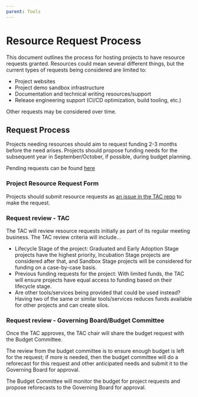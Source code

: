 ```yaml
---
parent: Tools
---
```


# Resource Request Process

This document outlines the process for hosting projects to have resource requests granted. Resources could mean several different things, but the current types of requests being considered are limited to:

* Project websites
* Project demo sandbox infrastructure
* Documentation and technical writing resources/support
* Release engineering support (CI/CD optimization, build tooling, etc.)

Other requests may be considered over time.

## Request Process

Projects needing resources should aim to request funding 2-3 months before the need arises. Projects should propose funding needs for the subsequent year in September/October, if possible, during budget planning.

Pending requests can be found [here](https://github.com/orgs/lf-energy/projects/2/views/6)

### Project Resource Request Form

Projects should submit resource requests as [an issue in the TAC repo](https://github.com/lf-energy/tac/issues/new?template=05-resource-request.yml) to make the request.

### Request review - TAC

The TAC will review resource requests initially as part of its regular meeting business. The TAC review criteria will include…

* Lifecycle Stage of the project: Graduated and Early Adoption Stage projects have the highest priority, Incubation Stage projects are considered after that, and Sandbox Stage projects will be considered for funding on a case-by-case basis.
* Previous funding requests for the project: With limited funds, the TAC will ensure projects have equal access to funding based on their lifecycle stage.
* Are other tools/services being provided that could be used instead? Having two of the same or similar tools/services reduces funds available for other projects and can create silos.

### Request review - Governing Board/Budget Committee

Once the TAC approves, the TAC chair will share the budget request with the Budget Committee. 

The review from the budget committee is to ensure enough budget is left for the request; if more is needed, then the budget committee will do a reforecast for this request and other anticipated needs and submit it to the Governing Board for approval. 

The Budget Committee will monitor the budget for project requests and propose reforecasts to the Governing Board for approval.
